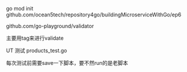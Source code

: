 go mod init github.com/ocean5tech/repository4go/buildingMicroserviceWithGo/ep6


github.com/go-playground/validator

主要用tag来进行validate

UT 测试
products_test.go   

每次测试前需要save一下脚本，要不然run的是老脚本